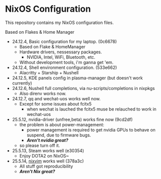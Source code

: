 # NixOS Configuration

This repository contains my NixOS configuration files.

Based on Flakes & Home Manager

- 24.12.4, Basic configuration for my laptop. (0c6678)
  - Based on Flake & HomeManager
  - Hardware drivers, nessessary packages.
    - NVIDIA, Intel, WiFi, Bluetooth, etc.
  - Without development tools, i'm ganna get 'em.
- 24.12.4, Shell environment configuration. (533e662)
  - Alacritty + Starship + Nushell
- 24.12.5, KDE panels config in plasma-manager (but doesn't work currently)
- 24.12.6, Nushell full completions, via nu-scripts/completions in nixpkgs
  - Also direnv works now. 
- 24.12.7, qq and wechat-uos works well now.  
  - Except for some issues about fcitx5
    - when wechat is lauched the fcitx5 muse be relauched to work in wechat-uos
- 25.5.12, nvidia-driver (unfree,beta) works fine now (9cd2df)
  - the problem is about power-management:
    - power management is required to get nvidia GPUs to behave on suspend, due to firmware bugs.
    - ***Aren't nvidia great?***
  - so please turn off it.
- 25.5.13, Steam works well (e30354)
  - Enjoy DOTA2 on NixOS~
- 25.5.14, [nixvim](https://github.com/Glomzzz/nixvim) works well (378a3c)
  - All stuff got reproducibility
  - ***Aren't Nix great?***
